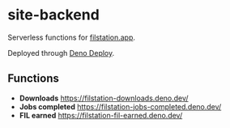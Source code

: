 # site-backend
Serverless functions for [filstation.app](https://filstation.app).

Deployed through [Deno Deploy](https://deno.com/deploy).

## Functions
- **Downloads** https://filstation-downloads.deno.dev/
- **Jobs completed** https://filstation-jobs-completed.deno.dev/
- **FIL earned** https://filstation-fil-earned.deno.dev/
